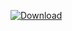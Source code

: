  [ ![Download](https://api.bintray.com/packages/ngima/SignalView/SignalView/images/download.svg) ](https://bintray.com/ngima/SignalView/SignalView/_latestVersion)
